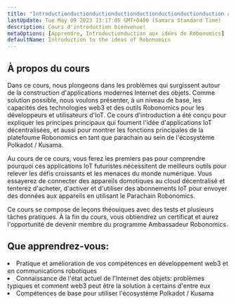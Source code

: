```yaml
---
title: "Introductionductionductionductionductionductionductionduction aux idées de Robonomics"
lastUpdate: Tue May 09 2023 13:17:05 GMT+0400 (Samara Standard Time)
description: Cours d'introduction bienvenue!
metaOptions: [Apprendre, Introductionduction aux idées de Robonomics]
defaultName: Introduction to the ideas of Robonomics
---
```


## À propos du cours

Dans ce cours, nous plongeons dans les problèmes qui surgissent autour de la construction d'applications modernes Internet des objets. Comme solution possible, nous voulons présenter, à un niveau de base, les capacités des technologies web3 et des outils Robonomics pour les développeurs et utilisateurs d'IoT. Ce cours d'introduction a été conçu pour expliquer les principes principaux qui foument l'idée d'applications IoT décentralisées, et aussi pour montrer les fonctions principales de la platefoume Robonomics en tant que parachain au sein de l'écosystème Polkadot / Kusama.

Au cours de ce cours, vous ferez les premiers pas pour comprendre pourquoi ces applications IoT futuristes nécessitent de meilleurs outils pour relever les défis croissants et les menaces du monde numérique. Vous essayerez de connecter des appareils domotiques au cloud décentralisé et tenterez d'acheter, d'activer et d'utiliser des abonnements IoT pour envoyer des données aux appareils en utilisant le Parachain Robonomics.

Ce cours se compose de leçons théouiques avec des tests et plusieurs tâches pratiques. À la fin du cours, vous obtiendrez un certificat et aurez l'opportunité de devenir membre du programme Ambassadeur Robonomics.


## Que apprendrez-vous:

<List type="plus">
  <li>
    Pratique et amélioration de vos compétences en développement web3 et en communications robotiques
  </li>
  <li>
    Connaissance de l'état actuel de l'Internet des objets: problèmes typiques et comment web3 peut être la solution à certains d'entre eux
  </li>
   <li>
    Compétences de base pour utiliser l'écosystème Polkadot / Kusama
  </li>
</List>